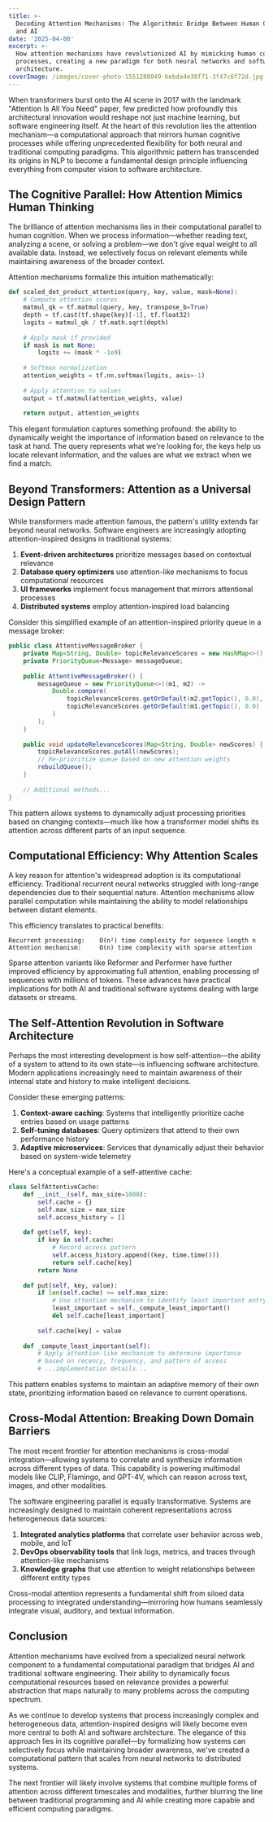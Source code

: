 ```yaml
---
title: >-
  Decoding Attention Mechanisms: The Algorithmic Bridge Between Human Cognition
  and AI
date: '2025-04-08'
excerpt: >-
  How attention mechanisms have revolutionized AI by mimicking human cognitive
  processes, creating a new paradigm for both neural networks and software
  architecture.
coverImage: /images/cover-photo-1551288049-bebda4e38f71-3f47c6f72d.jpg
---
```

When transformers burst onto the AI scene in 2017 with the landmark "Attention Is All You Need" paper, few predicted how profoundly this architectural innovation would reshape not just machine learning, but software engineering itself. At the heart of this revolution lies the attention mechanism—a computational approach that mirrors human cognitive processes while offering unprecedented flexibility for both neural and traditional computing paradigms. This algorithmic pattern has transcended its origins in NLP to become a fundamental design principle influencing everything from computer vision to software architecture.

## The Cognitive Parallel: How Attention Mimics Human Thinking

The brilliance of attention mechanisms lies in their computational parallel to human cognition. When we process information—whether reading text, analyzing a scene, or solving a problem—we don't give equal weight to all available data. Instead, we selectively focus on relevant elements while maintaining awareness of the broader context.

Attention mechanisms formalize this intuition mathematically:

```python
def scaled_dot_product_attention(query, key, value, mask=None):
    # Compute attention scores
    matmul_qk = tf.matmul(query, key, transpose_b=True)
    depth = tf.cast(tf.shape(key)[-1], tf.float32)
    logits = matmul_qk / tf.math.sqrt(depth)
    
    # Apply mask if provided
    if mask is not None:
        logits += (mask * -1e9)
    
    # Softmax normalization
    attention_weights = tf.nn.softmax(logits, axis=-1)
    
    # Apply attention to values
    output = tf.matmul(attention_weights, value)
    
    return output, attention_weights
```

This elegant formulation captures something profound: the ability to dynamically weight the importance of information based on relevance to the task at hand. The query represents what we're looking for, the keys help us locate relevant information, and the values are what we extract when we find a match.

## Beyond Transformers: Attention as a Universal Design Pattern

While transformers made attention famous, the pattern's utility extends far beyond neural networks. Software engineers are increasingly adopting attention-inspired designs in traditional systems:

1. **Event-driven architectures** prioritize messages based on contextual relevance
2. **Database query optimizers** use attention-like mechanisms to focus computational resources
3. **UI frameworks** implement focus management that mirrors attentional processes
4. **Distributed systems** employ attention-inspired load balancing

Consider this simplified example of an attention-inspired priority queue in a message broker:

```java
public class AttentiveMessageBroker {
    private Map<String, Double> topicRelevanceScores = new HashMap<>();
    private PriorityQueue<Message> messageQueue;
    
    public AttentiveMessageBroker() {
        messageQueue = new PriorityQueue<>((m1, m2) -> 
            Double.compare(
                topicRelevanceScores.getOrDefault(m2.getTopic(), 0.0),
                topicRelevanceScores.getOrDefault(m1.getTopic(), 0.0)
            )
        );
    }
    
    public void updateRelevanceScores(Map<String, Double> newScores) {
        topicRelevanceScores.putAll(newScores);
        // Re-prioritize queue based on new attention weights
        rebuildQueue();
    }
    
    // Additional methods...
}
```

This pattern allows systems to dynamically adjust processing priorities based on changing contexts—much like how a transformer model shifts its attention across different parts of an input sequence.

## Computational Efficiency: Why Attention Scales

A key reason for attention's widespread adoption is its computational efficiency. Traditional recurrent neural networks struggled with long-range dependencies due to their sequential nature. Attention mechanisms allow parallel computation while maintaining the ability to model relationships between distant elements.

This efficiency translates to practical benefits:

```text
Recurrent processing:    O(n²) time complexity for sequence length n
Attention mechanism:     O(n) time complexity with sparse attention
```

Sparse attention variants like Reformer and Performer have further improved efficiency by approximating full attention, enabling processing of sequences with millions of tokens. These advances have practical implications for both AI and traditional software systems dealing with large datasets or streams.

## The Self-Attention Revolution in Software Architecture

Perhaps the most interesting development is how self-attention—the ability of a system to attend to its own state—is influencing software architecture. Modern applications increasingly need to maintain awareness of their internal state and history to make intelligent decisions.

Consider these emerging patterns:

1. **Context-aware caching**: Systems that intelligently prioritize cache entries based on usage patterns
2. **Self-tuning databases**: Query optimizers that attend to their own performance history
3. **Adaptive microservices**: Services that dynamically adjust their behavior based on system-wide telemetry

Here's a conceptual example of a self-attentive cache:

```python
class SelfAttentiveCache:
    def __init__(self, max_size=1000):
        self.cache = {}
        self.max_size = max_size
        self.access_history = []
        
    def get(self, key):
        if key in self.cache:
            # Record access pattern
            self.access_history.append((key, time.time()))
            return self.cache[key]
        return None
        
    def put(self, key, value):
        if len(self.cache) >= self.max_size:
            # Use attention mechanism to identify least important entry
            least_important = self._compute_least_important()
            del self.cache[least_important]
        
        self.cache[key] = value
        
    def _compute_least_important(self):
        # Apply attention-like mechanism to determine importance
        # based on recency, frequency, and pattern of access
        # ...implementation details...
```

This pattern enables systems to maintain an adaptive memory of their own state, prioritizing information based on relevance to current operations.

## Cross-Modal Attention: Breaking Down Domain Barriers

The most recent frontier for attention mechanisms is cross-modal integration—allowing systems to correlate and synthesize information across different types of data. This capability is powering multimodal models like CLIP, Flamingo, and GPT-4V, which can reason across text, images, and other modalities.

The software engineering parallel is equally transformative. Systems are increasingly designed to maintain coherent representations across heterogeneous data sources:

1. **Integrated analytics platforms** that correlate user behavior across web, mobile, and IoT
2. **DevOps observability tools** that link logs, metrics, and traces through attention-like mechanisms
3. **Knowledge graphs** that use attention to weight relationships between different entity types

Cross-modal attention represents a fundamental shift from siloed data processing to integrated understanding—mirroring how humans seamlessly integrate visual, auditory, and textual information.

## Conclusion

Attention mechanisms have evolved from a specialized neural network component to a fundamental computational paradigm that bridges AI and traditional software engineering. Their ability to dynamically focus computational resources based on relevance provides a powerful abstraction that maps naturally to many problems across the computing spectrum.

As we continue to develop systems that process increasingly complex and heterogeneous data, attention-inspired designs will likely become even more central to both AI and software architecture. The elegance of this approach lies in its cognitive parallel—by formalizing how systems can selectively focus while maintaining broader awareness, we've created a computational pattern that scales from neural networks to distributed systems.

The next frontier will likely involve systems that combine multiple forms of attention across different timescales and modalities, further blurring the line between traditional programming and AI while creating more capable and efficient computing paradigms.

